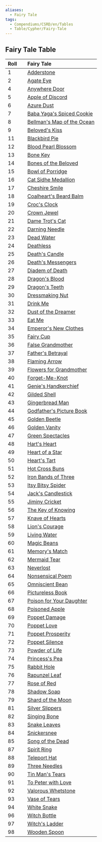 ```yaml
---
aliases:
  - Fairy Tale
tags:
  - Compendiums/CSRD/en/Tables
  - Table/Cypher/Fairy-Tale
---
```

  
## Fairy Tale Table  
|  Roll &nbsp; &nbsp; | Fairy Tale  |  
| ------------- | :----------- |  
| 1 | [Adderstone](Adderstone.md) |  
| 2 | [Agate Eye](Agate-Eye.md) |  
| 4 | [Anywhere Door](Anywhere-Door.md) |  
| 5 | [Apple of Discord](Apple-of-Discord.md) |  
| 6 | [Azure Dust](Azure-Dust.md) |  
| 7 | [Baba Yaga's Spiced Cookie](Baba-Yagas-Spiced-Cookie.md) |  
| 8 | [Bellman's Map of the Ocean](Bellmans-Map-of-the-Ocean.md) |  
| 9 | [Beloved's Kiss](Beloveds-Kiss.md) |  
| 11 | [Blackbird Pie](Blackbird-Pie.md) |  
| 12 | [Blood Pearl Blossom](Blood-Pearl-Blossom.md) |  
| 13 | [Bone Key](Bone-Key.md) |  
| 14 | [Bones of the Beloved](Bones-of-the-Beloved.md) |  
| 15 | [Bowl of Porridge](Bowl-of-Porridge.md) |  
| 16 | [Cat Sidhe Medallion](Cat-Sidhe-Medallion.md) |  
| 17 | [Cheshire Smile](Cheshire-Smile.md) |  
| 18 | [Coalheart's Beard Balm](Coalhearts-Beard-Balm.md) |  
| 19 | [Croc's Clock](Crocs-Clock.md) |  
| 20 | [Crown Jewel](Crown-Jewel.md) |  
| 21 | [Dame Trot's Cat](Dame-Trots-Cat.md) |  
| 22 | [Darning Needle](Darning-Needle.md) |  
| 23 | [Dead Water](Dead-Water.md) |  
| 24 | [Deathless](Deathless.md) |  
| 25 | [Death's Candle](Deaths-Candle.md) |  
| 26 | [Death's Messengers](Deaths-Messengers.md) |  
| 27 | [Diadem of Death](Diadem-of-Death.md) |  
| 28 | [Dragon's Blood](Dragons-Blood.md) |  
| 29 | [Dragon's Teeth](Dragons-Teeth.md) |  
| 30 | [Dressmaking Nut](Dressmaking-Nut.md) |  
| 31 | [Drink Me](Drink-Me.md) |  
| 32 | [Dust of the Dreamer](Dust-of-the-Dreamer.md) |  
| 33 | [Eat Me](Eat-Me.md) |  
| 34 | [Emperor's New Clothes](Emperors-New-Clothes.md) |  
| 35 | [Fairy Cup](Fairy-Cup.md) |  
| 36 | [False Grandmother](False-Grandmother.md) |  
| 37 | [Father's Betrayal](Fathers-Betrayal.md) |  
| 38 | [Flaming Arrow](Flaming-Arrow.md) |  
| 39 | [Flowers for Grandmother](Flowers-for-Grandmother.md) |  
| 40 | [Forget-Me-Knot](Forget-Me-Knot.md) |  
| 41 | [Genie's Handkerchief](Genies-Handkerchief.md) |  
| 42 | [Gilded Shell](Gilded-Shell.md) |  
| 43 | [Gingerbread Man](Gingerbread-Man.md) |  
| 44 | [Godfather's Picture Book](Godfathers-Picture-Book.md) |  
| 45 | [Golden Beetle](Golden-Beetle.md) |  
| 46 | [Golden Vanity](Golden-Vanity.md) |  
| 47 | [Green Spectacles](Green-Spectacles.md) |  
| 48 | [Hart's Heart](Harts-Heart.md) |  
| 49 | [Heart of a Star](Heart-of-a-Star.md) |  
| 50 | [Heart's Tart](Hearts-Tart.md) |  
| 51 | [Hot Cross Buns](Hot-Cross-Buns.md) |  
| 52 | [Iron Bands of Three](Iron-Bands-of-Three.md) |  
| 53 | [Itsy Bitsy Spider](Itsy-Bitsy-Spider.md) |  
| 54 | [Jack's Candlestick](Jacks-Candlestick.md) |  
| 55 | [Jiminy Cricket](Jiminy-Cricket.md) |  
| 56 | [The Key of Knowing](The-Key-of-Knowing.md) |  
| 57 | [Knave of Hearts](Knave-of-Hearts.md) |  
| 58 | [Lion's Courage](Lions-Courage.md) |  
| 59 | [Living Water](Living-Water.md) |  
| 60 | [Magic Beans](Magic-Beans.md) |  
| 61 | [Memory's Match](Memorys-Match.md) |  
| 62 | [Mermaid Tear](Mermaid-Tear.md) |  
| 63 | [Neverlost](Neverlost.md) |  
| 64 | [Nonsensical Poem](Nonsensical-Poem.md) |  
| 65 | [Omniscient Bean](Omniscient-Bean.md) |  
| 66 | [Pictureless Book](Pictureless-Book.md) |  
| 67 | [Poison for Your Daughter](Poison-for-Your-Daughter.md) |  
| 68 | [Poisoned Apple](Poisoned-Apple.md) |  
| 69 | [Poppet Damage](Poppet-Damage.md) |  
| 70 | [Poppet Love](Poppet-Love.md) |  
| 71 | [Poppet Prosperity](Poppet-Prosperity.md) |  
| 72 | [Poppet Silence](Poppet-Silence.md) |  
| 73 | [Powder of Life](Powder-of-Life.md) |  
| 74 | [Princess's Pea](Princesss-Pea.md) |  
| 75 | [Rabbit Hole](Rabbit-Hole.md) |  
| 76 | [Rapunzel Leaf](Rapunzel-Leaf.md) |  
| 77 | [Rose of Red](Rose-of-Red.md) |  
| 78 | [Shadow Soap](Shadow-Soap.md) |  
| 79 | [Shard of the Moon](Shard-of-the-Moon.md) |  
| 81 | [Silver Slippers](Silver-Slippers.md) |  
| 82 | [Singing Bone](Singing-Bone.md) |  
| 83 | [Snake Leaves](Snake-Leaves.md) |  
| 84 | [Snickersnee](Snickersnee.md) |  
| 85 | [Song of the Dead](Song-of-the-Dead.md) |  
| 87 | [Spirit Ring](Spirit-Ring.md) |  
| 88 | [Teleport Hat](Teleport-Hat.md) |  
| 89 | [Three Needles](Three-Needles.md) |  
| 90 | [Tin Man's Tears](Tin-Mans-Tears.md) |  
| 91 | [To Peter with Love](To-Peter-with-Love.md) |  
| 92 | [Valorous Whetstone](Valorous-Whetstone.md) |  
| 93 | [Vase of Tears](Vase-of-Tears.md) |  
| 94 | [White Snake](White-Snake.md) |  
| 96 | [Witch Bottle](Witch-Bottle.md) |  
| 97 | [Witch's Ladder](Witchs-Ladder.md) |  
| 98 | [Wooden Spoon](Wooden-Spoon.md) |